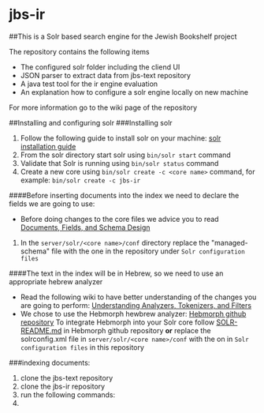 # jbs-ir

##This is a Solr based search engine for the Jewish Bookshelf project 

The repository contains the following items

* The configured solr folder including the cliend UI
* JSON parser to extract data from jbs-text repository
* A java test tool for the ir engine evaluation
* An explanation how to configure a solr engine locally on new machine

For more information go to the wiki page of the repository 

##Installing and configuring solr 
###Installing solr
1. Follow the following guide to install solr on your machine: [solr installation guide](https://cwiki.apache.org/confluence/display/solr/Installing+Solr)
2. From the solr directory start solr using `bin/solr start` command
3. Validate that Solr is running using `bin/solr status` command
4. Create a new core using `bin/solr create -c <core name>` command, for example: `bin/solr create -c jbs-ir`

####Before inserting documents into the index we need to declare the fields we are going to use:
* Before doing changes to the core files we advice you to read [Documents, Fields, and Schema Design](https://cwiki.apache.org/confluence/display/solr/Documents%2C+Fields%2C+and+Schema+Design)

1. In the `server/solr/<core name>/conf` directory replace the "managed-schema" file with the one in the repository under `Solr configuration files`

####The text in the index will be in Hebrew, so we need to use an appropriate hebrew analyzer
* Read the following wiki to have better understanding of the changes you are going to perform: [Understanding Analyzers, Tokenizers, and Filters](https://cwiki.apache.org/confluence/display/solr/Understanding+Analyzers%2C+Tokenizers%2C+and+Filters)
* We chose to use the Hebmorph hewbrew analyzer: [Hebmorph github repository](https://github.com/synhershko/HebMorph)
To integrate Hebmorph into your Solr core follow [SOLR-README.md](https://github.com/synhershko/HebMorph/blob/master/SOLR-README.md) in Hebmorph github repository **or** replace the solrconfig.xml file in `server/solr/<core name>/conf` with the on in `Solr configuration files` in this repository

###indexing documents:
1. clone the jbs-text repository
2. clone the jbs-ir repository
3. run the following commands:
  1. 




